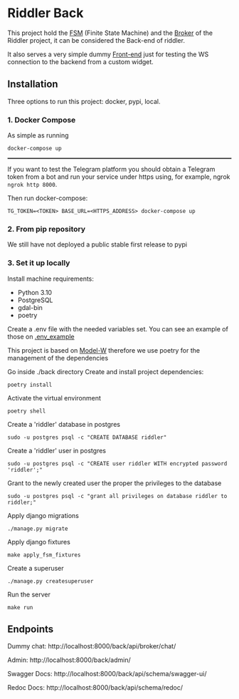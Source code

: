 # Riddler Back

This project hold the [FSM](api/fsm) (Finite State Machine) and the [Broker](api/broker) of the Riddler project, it can be considered the Back-end of riddler.

It also serves a very simple dummy [Front-end](api/broker/templates/chat/index.html) just for testing the WS connection to the backend from a custom widget.

## Installation

Three options to run this project: docker, pypi, local.

### 1. Docker Compose


As simple as running

`docker-compose up`

<hr style="border:1px solid gray">

If you want to test the Telegram platform you should obtain a Telegram token from a bot and run your service under https using, for example, ngrok `ngrok http 8000`.

Then run docker-compose:

`TG_TOKEN=<TOKEN> BASE_URL=<HTTPS_ADDRESS> docker-compose up`

### 2. From pip repository

We still have not deployed a public stable first release to pypi

### 3. Set it up locally

Install machine requirements:

- Python 3.10
- PostgreSQL
- gdal-bin
- poetry

Create a .env file with the needed variables set. You can see an example of those on [.env_example](.env_example)

This project is based on [Model-W](https://github.com/ModelW/project-maker) therefore we use poetry for the management of the dependencies

Go inside ./back directory Create and install project dependencies:

`poetry install`

Activate the virtual environment

`poetry shell`

Create a 'riddler' database in postgres

`sudo -u postgres psql -c "CREATE DATABASE riddler"`

Create a 'riddler' user in postgres

`sudo -u postgres psql -c "CREATE user riddler WITH encrypted password 'riddler';"`

Grant to the newly created user the proper the privileges to the database

`sudo -u postgres psql -c "grant all privileges on database riddler to riddler;"`

Apply django migrations

`./manage.py migrate`

Apply django fixtures

`make apply_fsm_fixtures`

Create a superuser

`./manage.py createsuperuser`

Run the server

`make run`

## Endpoints

Dummy chat: http://localhost:8000/back/api/broker/chat/

Admin: http://localhost:8000/back/admin/

Swagger Docs: http://localhost:8000/back/api/schema/swagger-ui/

Redoc Docs: http://localhost:8000/back/api/schema/redoc/
